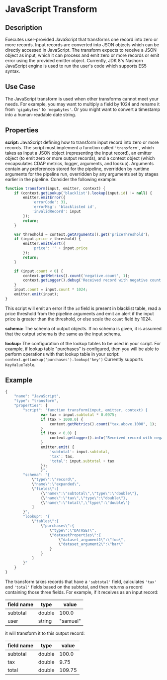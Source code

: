 # JavaScript Transform


Description
-----------
Executes user-provided JavaScript that transforms one record into zero or more records.
Input records are converted into JSON objects which can be directly accessed in
JavaScript. The transform expects to receive a JSON object as input, which it can
process and emit zero or more records or emit error using the provided emitter object.
Currently, JDK 8's Nashorn JavaScript engine is used to run the user's code which
supports ES5 syntax.


Use Case
--------
The JavaScript transform is used when other transforms cannot meet your needs.
For example, you may want to multiply a field by 1024 and rename it from ``'gigabytes'``
to ``'megabytes'``. Or you might want to convert a timestamp into a human-readable date string.


Properties
----------
**script:** JavaScript defining how to transform input record into zero or more records. The script must
implement a function called ``'transform'``, which takes as input a JSON object (representing
the input record), an emitter object (to emit zero or more output records), 
and a context object (which encapsulates CDAP metrics, logger, arguments, and lookup).
Arguments contain any preferences stored for the pipeline, overridden by runtime arguments for the pipeline
run, overridden by any arguments set by stages earlier in the pipeline.
Consider the following example:

```js
function transform(input, emitter, context) {
    if (context.getLookup('blacklist').lookup(input.id) != null) {
        emitter.emitError({
            'errorCode': 31,
            'errorMsg': 'blacklisted id',
            'invalidRecord': input
        });
        return;
    }

    var threshold = context.getArguments().get('priceThreshold');
    if (input.price > threshold) {
        emitter.emitAlert({
            'price': '' + input.price
        });
        return;
    }

    if (input.count < 0) {
        context.getMetrics().count('negative.count', 1);
        context.getLogger().debug('Received record with negative count');
    }
    input.count = input.count * 1024;
    emitter.emit(input);
}
```

This script will emit an error if the ``id`` field is present in blacklist table, read a price threshold from
the pipeline arguments and emit an alert if the input price is greater than the threshold,
or else scale the ``count`` field by 1024.

**schema:** The schema of output objects. If no schema is given, it is assumed that the output
schema is the same as the input schema.

**lookup:** The configuration of the lookup tables to be used in your script.
For example, if lookup table "purchases" is configured, then you will be able to perform
operations with that lookup table in your script: ``context.getLookup('purchases').lookup('key')``
Currently supports ``KeyValueTable``.


Example
-------

```js
{
    "name": "JavaScript",
    "type": "transform",
    "properties": {
        "script": "function transform(input, emitter, context) {
                var tax = input.subtotal * 0.0975;
                if (tax > 1000.0) {
                    context.getMetrics().count("tax.above.1000", 1);
                }
                if (tax < 0.0) {
                    context.getLogger().info("Received record with negative subtotal");
                }
                emitter.emit( {
                    'subtotal': input.subtotal,
                    'tax': tax,
                    'total': input.subtotal + tax
                });
                }",
        "schema": "{
            \"type\":\"record\",
            \"name\":\"expanded\",
            \"fields\":[
                {\"name\":\"subtotal\",\"type\":\"double\"},
                {\"name\":\"tax\",\"type\":\"double\"},
                {\"name\":\"total\",\"type\":\"double\"}
            ]
        }",
        "lookup": "{
            \"tables\":{
                \"purchases\":{
                    \"type\":\"DATASET\",
                    \"datasetProperties\":{
                        \"dataset_argument1\":\"foo\",
                        \"dataset_argument2\":\"bar\"
                    }
                }
            }
        }"
    }
}
```

The transform takes records that have a ``'subtotal'`` field, calculates ``'tax'`` and
``'total'`` fields based on the subtotal, and then returns a record containing those three
fields. For example, if it receives as an input record:

| field name | type                | value                |
| ---------- | ------------------- | -------------------- |
| subtotal   | double              | 100.0                |
| user       | string              | "samuel"             |

it will transform it to this output record:

| field name | type                | value                |
| ---------- | ------------------- | -------------------- |
| subtotal   | double              | 100.0                |
| tax        | double              | 9.75                 |
| total      | double              | 109.75               |
